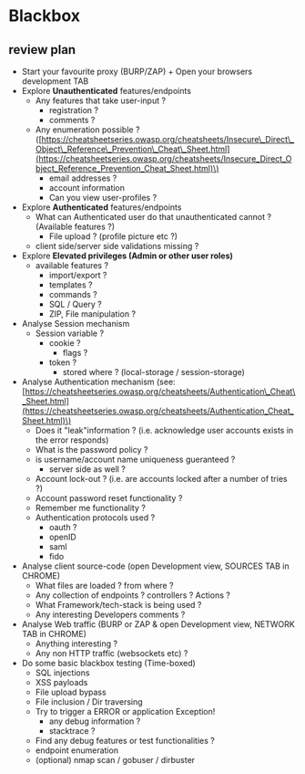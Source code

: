 # Blackbox

## review plan

* Start your favourite proxy \(BURP/ZAP\) + Open your browsers development TAB
* Explore **Unauthenticated** features/endpoints
  * Any features that take user-input ?
    * registration ?
    * comments ?
  * Any enumeration possible ? \([https://cheatsheetseries.owasp.org/cheatsheets/Insecure\_Direct\_Object\_Reference\_Prevention\_Cheat\_Sheet.html](https://cheatsheetseries.owasp.org/cheatsheets/Insecure_Direct_Object_Reference_Prevention_Cheat_Sheet.html)\)
    * email addresses ?
    * account information
    * Can you view user-profiles ?
* Explore **Authenticated** features/endpoints
  * What can Authenticated user do that unauthenticated cannot ? \(Available features ?\)
    * File upload ? \(profile picture etc ?\)
  * client side/server side validations missing ?
* Explore **Elevated privileges \(Admin or other user roles\)**
  * available features ?
    * import/export ?
    * templates ?
    * commands ?
    * SQL / Query ?
    * ZIP, File manipulation ?
* Analyse Session mechanism
  * Session variable ?
    * cookie ?
      * flags ?
    * token ?
      * stored where ? \(local-storage / session-storage\)
* Analyse Authentication mechanism \(see: [https://cheatsheetseries.owasp.org/cheatsheets/Authentication\_Cheat\_Sheet.html](https://cheatsheetseries.owasp.org/cheatsheets/Authentication_Cheat_Sheet.html)\)
  * Does it "leak"information ? \(i.e. acknowledge user accounts exists in the error responds\)
  * What is the password policy ?
  * is username/account name uniqueness gueranteed ?
    * server side as well ?
  * Account lock-out ? \(i.e. are accounts locked after a number of tries ?\)
  * Account password reset functionality ?
  * Remember me functionality ?
  * Authentication protocols used ?
    * oauth ?
    * openID
    * saml
    * fido
* Analyse client source-code \(open Development view, SOURCES TAB in CHROME\)
  * What files are loaded ? from where ?
  * Any collection of endpoints ?  controllers ? Actions ?
  * What Framework/tech-stack is being used ?
  * Any interesting Developers comments ?
* Analyse Web traffic \(BURP or ZAP & open Development view, NETWORK TAB in CHROME\)
  * Anything interesting ?
  * Any non HTTP traffic \(websockets etc\) ?
* Do some basic blackbox testing \(Time-boxed\)
  * SQL injections
  * XSS payloads
  * File upload bypass
  * File inclusion / Dir traversing
  * Try to trigger a ERROR or application Exception!
    * any debug information ?
    * stacktrace ?
  * Find any debug features  or test functionalities ?
  * endpoint enumeration
  * \(optional\) nmap scan / gobuser / dirbuster 

